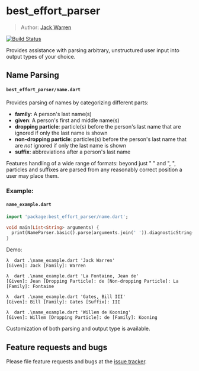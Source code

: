 # best_effort_parser

> Author: [Jack Warren][author site]

[![Build Status](https://travis-ci.com/jack-r-warren/best_effort_parser.svg?branch=master)](https://travis-ci.com/jack-r-warren/best_effort_parser)

Provides assistance with parsing arbitrary, unstructured user input into output types of your choice.

## Name Parsing
#### `best_effort_parser/name.dart`

Provides parsing of names by categorizing different parts:
- **family**: A person's last name(s)
- **given**: A person's first and middle name(s)
- **dropping particle**: particle(s) before the person's last name that are ignored if only the last name is shown
- **non-dropping particle**: particles(s) before the person's last name that are *not* ignored if only the last name is shown
- **suffix**: abbreviations after a person's last name

Features handling of a wide range of formats: beyond just "<first> <last>" and "<last>, <first>", particles and suffixes are parsed from any reasonably correct position a user may place them.

### Example:
#### `name_example.dart`

```dart
import 'package:best_effort_parser/name.dart';

void main(List<String> arguments) {
  print(NameParser.basic().parse(arguments.join(' ')).diagnosticString());
}
```

Demo:
```text
λ  dart .\name_example.dart 'Jack Warren'
[Given]: Jack [Family]: Warren

λ  dart .\name_example.dart 'La Fontaine, Jean de'
[Given]: Jean [Dropping Particle]: de [Non-dropping Particle]: La [Family]: Fontaine

λ  dart .\name_example.dart 'Gates, Bill III'
[Given]: Bill [Family]: Gates [Suffix]: III

λ  dart .\name_example.dart 'Willem de Kooning'
[Given]: Willem [Dropping Particle]: de [Family]: Kooning
```

Customization of both parsing and output type is available.

## Feature requests and bugs

Please file feature requests and bugs at the [issue tracker][tracker].

[author site]: https://jackwarren.info
[tracker]: https://github.com/jack-r-warren/best_effort_parser/issues
